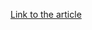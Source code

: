 [Link to the article](https://zscaler.com/blogs/security-research/making-victims-pay-infostealer-malwares-mimick-pirated-software-download)
